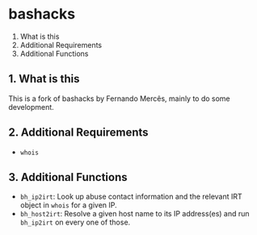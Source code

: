 # bashacks

 1. What is this
 2. Additional Requirements
 3. Additional Functions

## 1. What is this

 This is a fork of bashacks by Fernando Mercês, mainly to do some
 development.

## 2. Additional Requirements

* `whois`

## 3. Additional Functions

* `bh_ip2irt`: Look up abuse contact information and the relevant IRT
  object in `whois` for a given IP.
* `bh_host2irt`: Resolve a given host name to its IP address(es) and run
  `bh_ip2irt` on every one of those.
